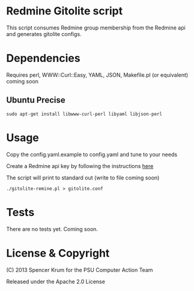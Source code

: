 Redmine Gitolite script
=======================

This script consumes Redmine group membership from the Redmine api and generates gitolite configs.

Dependencies
============

Requires perl, WWW::Curl::Easy, YAML, JSON, Makefile.pl (or equivalent) coming soon

Ubuntu Precise
--------------

    sudo apt-get install libwww-curl-perl libyaml libjson-perl

Usage
=====

Copy the config.yaml.example to config.yaml and tune to your needs

Create a Redmine api key by following the instructions [here](http://www.redmine.org/projects/redmine/wiki/Rest_api "Redmine API Documentation")

The script will print to standard out (write to file coming soon)

    ./gitolite-remine.pl > gitolite.conf


Tests
=====

There are no tests yet. Coming soon.


License & Copyright
===================

(C) 2013 Spencer Krum for the PSU Computer Action Team

Released under the Apache 2.0 License
